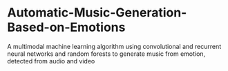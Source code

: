 # Automatic-Music-Generation-Based-on-Emotions
A multimodal machine learning algorithm using convolutional and recurrent neural networks and random forests to generate music from emotion, detected from audio and video

